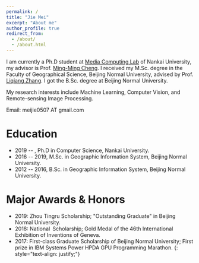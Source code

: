 ```yaml
---
permalink: /
title: "Jie Mei"
excerpt: "About me"
author_profile: true
redirect_from: 
  - /about/
  - /about.html
---
```


I am currently a Ph.D student at [Media Computing Lab](https://mmcheng.net/) of Nankai University, my advisor is Prof. [Ming-Ming Cheng](https://mmcheng.net/cmm/). 
I received my M.Sc. degree in the Faculty of Geographical Science, Beijing Normal University, advised by Prof. [Liqiang Zhang](https://geot.bnu.edu.cn/Public/htm/news/5/194.html). 
I got the B.Sc. degree at Beijing Normal University.

My research interests include Machine Learning, Computer Vision, and Remote-sensing Image Processing.

Email: meijie0507 AT gmail.com

# Education
* 2019 -- , Ph.D in Computer Science, Nankai University.
* 2016 -- 2019, M.Sc. in Geographic Information System, Beijing Normal University.
* 2012 -- 2016, B.Sc. in Geographic Information System, Beijing Normal University.

# Major Awards & Honors


* 2019: Zhou Tingru Scholarship; "Outstanding Graduate" in Beijing Normal University.
* 2018: National Scholarship; Gold Medal of the 46th International Exhibition of Inventions of Geneva.
* 2017: First-class Graduate Scholarship of Beijing Normal University; First prize in IBM Systems Power HPDA GPU Programming Marathon.
{: style="text-align: justify;"}

<script type="text/javascript" id="clstr_globe" src="//clustrmaps.com/globe.js?w=150&d=iEfoJ2a3aSRrfkkD55uM2xvtuLrHssd-k4OtzGp8_j8"></script>
